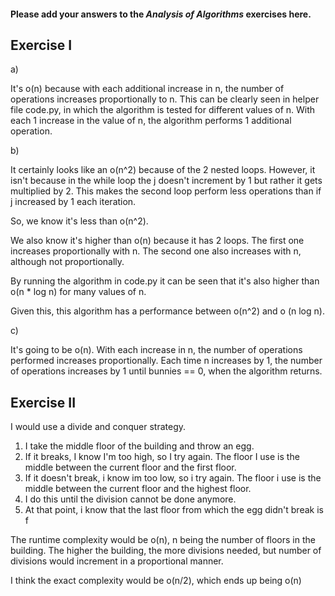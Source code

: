 #### Please add your answers to the ***Analysis of  Algorithms*** exercises here.

## Exercise I

a)

It's o(n) because with each additional increase in n, the number of operations increases proportionally to n. This can be clearly seen in helper file code.py, in which the algorithm is tested for different values of n. With each 1 increase in the value of n, the algorithm performs 1 additional operation.

b)

It certainly looks like an o(n^2) because of the 2 nested loops. However, it isn't because in the while loop the j doesn't increment by 1 but rather it gets multiplied by 2. This makes the second loop perform less operations than if j increased by 1 each iteration.

So, we know it's less than o(n^2).

We also know it's higher than o(n) because it has 2 loops. The first one increases proportionally with n. The second one also increases with n, although not proportionally.

By running the algorithm in code.py it can be seen that it's also higher than o(n * log n) for many values of n. 

Given this, this algorithm has a performance between o(n^2) and o (n log n).

c)

It's going to be o(n). With each increase in n, the number of operations performed increases proportionally. Each time n increases by 1, the number of operations increases by 1 until bunnies == 0, when the algorithm returns.

## Exercise II

I would use a divide and conquer strategy. 

1. I take the middle floor of the building and throw an egg.
2. If it breaks, I know I'm too high, so I try again. The floor I use is the middle between the current floor and the first floor.
3. If it doesn't break, i know im too low, so i try again. The floor i use is the middle between the current floor and the highest floor.
4. I do this until the division cannot be done anymore.
5. At that point, i know that the last floor from which the egg didn't break is f

The runtime complexity would be o(n), n being the number of floors in the building. The higher the building, the more divisions needed, but number of divisions would increment in a proportional manner.

I think the exact complexity would be o(n/2), which ends up being o(n)
